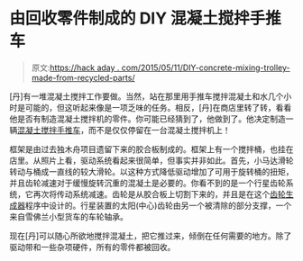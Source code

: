 # 由回收零件制成的 DIY 混凝土搅拌手推车

> 原文:[https://hack aday . com/2015/05/11/DIY-concrete-mixing-trolley-made-from-recycled-parts/](https://hackaday.com/2015/05/11/diy-concrete-mixing-wheelbarrow-made-from-recycled-parts/)

[丹]有一堆混凝土搅拌工作要做。当然，站在那里用手推车搅拌混凝土和水几个小时是可能的，但这听起来像是一项乏味的任务。相反，[丹]在商店里转了转，看看他是否有制造混凝土搅拌机的零件。你可能已经猜到了，他做到了。他决定制造一辆[混凝土搅拌手推车](http://www.dansworkshop.com/2012/05/wheelbarrow-concrete-mixer/)，而不是仅仅停留在一台混凝土搅拌机上！

框架是由过去独木舟项目遗留下来的胶合板制成的。框架上有一个搅拌桶，也挂在店里。从照片上看，驱动系统看起来很简单，但事实并非如此。首先，小马达滑轮转动与桶成一直线的较大滑轮。以这种方式降低驱动增加了可用于旋转桶的扭矩，并且齿轮减速对于缓慢旋转沉重的混凝土是必要的。你看不到的是一个行星齿轮系统，它再次将传动系统减速。齿轮是从胶合板上切割下来的，并且是在这个[齿轮生成器](http://woodgears.ca/gear_cutting/template.html)程序中设计的。行星装置的太阳(中心)齿轮由另一个被清除的部分支撑，一个来自雪佛兰小型货车的车轮轴承。

现在[丹]可以随心所欲地搅拌混凝土，把它推过来，倾倒在任何需要的地方。除了驱动带和一些杂项硬件，所有的零件都被回收。